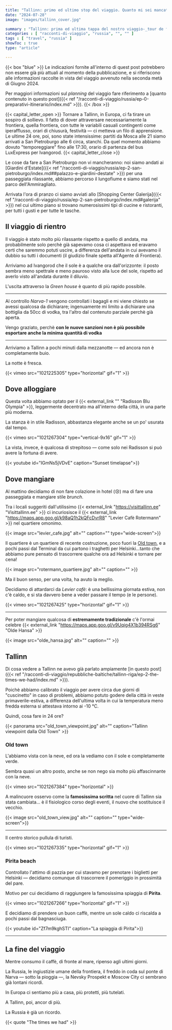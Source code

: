 ```yaml
---
title: "Tallinn: primo ed ultimo stop del viaggio. Quanto mi sei mancata, Europa!"
date: "2024-07-28"
image: "images/tallinn_cover.jpg"

summary : "Tallinn: prima ed ultima tappa del nostro viaggio-_tour de force_ in Russia. Ci rilassiamo un attimo, senza dover più correre, senza dover più coordinare spostamenti e coincidenze. A Tallinn, poi, è come essere a casa."
categories : [ "racconti-di-viaggio", "russia", "", "" ]
tags : [ "travel", "russia" ]
showToc : true
type: "article"

---
```





{{< box "blue" >}}
Le indicazioni fornite all'interno di quest post potrebbero non essere già più attuali al momento della pubblicazione, e si riferiscono alle informazioni raccolte in vista del viaggio avvenuto nella seconda metà di Giugno 2024.

Per maggiori informazioni sul _planning_ del viaggio fare riferimento a [quanto contenuto in questo post]({{< ref "/racconti-di-viaggio/russia/ep-0-preparativi-itinerario/index.md" >}}).
{{< /box >}}

{{< capital_letter_open >}}
Tornare a Tallinn, in Europa, ci fa tirare un sospiro di sollievo. Il fatto di dover attraversare necessariamente la frontiera, quella frontiera, con tutte le variabili casuali contingenti come iperafflusso, orari di chiusurà, festività — ci metteva un filo di apprensione.
Le ultime 24 ore, poi, sono state intensissime: partiti da Mosca alle 21 siamo arrivati a San Pietroburgo alle 6 circa, stanchi. Da quel momento abbiamo dovuto "temporeggiare" fino alle 17:30, orario di partenza del bus LuxExpress per Ivangorod.
{{< capital_letter_close >}}

Le cose da fare a San Pietroburgo non vi mancheranno: noi siamo andati ai [Giardini d'Estate]({{< ref "/racconti-di-viaggio/russia/ep-2-san-pietroburgo/index.md##palazzo-e-giardini-destate" >}}) per una passeggiata rilassante, abbiamo percorso il lungofiume e siamo stati nel parco dell'Ammiragliato.

Arrivata l'ora di pranzo ci siamo avviati allo [Shopping Center Galerija]({{< ref "/racconti-di-viaggio/russia/ep-2-san-pietroburgo/index.md#galerija" >}})  nel cui ultimo piano si trovano numerosissimi tipi di cucine e ristoranti, per tutti i gusti e per tutte le tasche.

## Il viaggio di rientro

Il viaggio è stato molto più rilassante rispetto a quello di andata, ma probabilmente solo perchè già sapevamo cosa ci aspettava ed eravamo certi che saremmo potuti uscire, a differenza dell'andata in cui avevamo il dubbio su tutti i documenti (il giudizio finale spetta all'Agente di Frontiera).

Arriviamo ad Ivangorod che il sole è a qualche ora dall'orizzonte: il posto sembra meno spettrale e meno pauroso visto alla luce del sole, rispetto ad averlo visto all'andata durante il diluvio.

L'uscita attraverso la _Green house_ è quanto di più rapido possibile.

* * *

Al controllo _Narva-1_ vengono controllati i bagagli e mi viene chiesto se avessi qualcosa da dichiarare; ingenuamente mi limito a dichiarare una bottiglia da 50cc di vodka, tra l'altro dal contenuto parziale perchè già aperta.

Vengo graziato, perchè **con le nuove sanzioni non è più possibile esportare anche la minima quantità di vodka**

* * *

Arriviamo a Tallinn a pochi minuti dalla mezzanotte — ed ancora non è completamente buio.

La notte è fresca.

{{< vimeo src="1021225305" type="horizontal" gif="1" >}}


## Dove alloggiare

Questa volta abbiamo optato per il {{< external_link "" "Radisson Blu Olympia" >}}, leggermente decentrato ma all'interno della città, in una parte più moderna.

La stanza è in stile Radisson, abbastanza elegante anche se un po' usurata dal tempo.

{{< vimeo src="1021267304" type="vertical-9x16" gif="1" >}}

La vista, invece, è qualcosa di strepitoso — come solo nei Radisson si può avere la fortuna di avere.

{{< youtube id="IGmNs5jVDvE" caption="Sunset timelapse">}}

## Dove mangiare

Al mattino decidiamo di non fare colazione in hotel (😢) ma di fare una passeggiata e mangiare stile _brunch_.

Tra i locali suggeriti dall'utilissimo {{< external_link "https://visittallinn.ee" "Visittallinn.ee" >}} ci incuriosisce il {{< external_link "https://maps.app.goo.gl/k98aQ1h2kQFcDvrR8" "Levier Cafè Rotermann" >}} nel quartiere omonimo.

{{< image src="levier_cafe.jpg" alt="" caption="" type="wide-screen">}}

Il quartiere è un quartiere di recente costruzione, poco fuori la [Old town](#old-town), e a pochi passi dal Terminal da cui partono i traghetti per Helsinki...tanto che abbiamo pure pensato di trascorrere qualche ora ad Helsinki e tornare per cena!

{{< image src="rotermann_quartiere.jpg" alt="" caption="" >}}

Ma il buon senso, per una volta, ha avuto la meglio.

Decidiamo di attardarci da _Levier cafè_: è una bellissima giornata estiva, non c'è caldo, e si sta davvero bene a veder passare il tempo (e le persone).

{{< vimeo src="1021267425" type="horizontal" gif="1" >}}

* * *

Per poter mangiare qualcosa di **estremamente tradizionale** c'è l'ormai celebre {{< external_link "https://maps.app.goo.gl/v9Uqig4X1b394RSg6" "Olde Hansa" >}}

{{< image src="olde_hansa.jpg" alt="" caption="" >}}

## Tallinn

Di cosa vedere a Tallinn ne avevo già parlato ampiamente [in questo post]({{< ref "/racconti-di-viaggio/repubbliche-baltiche/tallinn-riga/ep-2-the-times-we-had/index.md" >}}).

Poichè abbiamo calibrato il viaggio per avere circa due giorni di "cuscinetto" in caso di problemi, abbiamo potuto godere della città in veste primaverile-estiva, a differenza dell'ultima volta in cui la temperatura meno fredda esterna si attestava intorno ai -10 °C.

Quindi, cosa fare in 24 ore?

{{< panorama src="old_town_viewpoint.jpg" alt="" caption="Tallinn viewpoint dalla Old Town" >}}

### Old town

L'abbiamo vista con la neve, ed ora la vediamo con il sole e completamente verde.

Sembra quasi un altro posto, anche se non nego sia molto più affascinnante con la neve.

{{< vimeo src="1021267384" type="horizontal" >}}

A malincuore osservo come la **famosissima scritta** nel cuore di Tallinn sia stata cambiata… è il fisiologico corso degli eventi, il nuovo che sostituisce il vecchio.

{{< image src="old_town_view.jpg" alt="" caption="" type="wide-screen">}}

* * *

Il centro storico pullula di turisti.

{{< vimeo src="1021267335" type="horizontal" gif="1" >}}

### Pirita beach

Controllato l'attimo di pazzia per cui stavamo per prenotare i biglietti per Helsinki — decidiamo comunque di trascorrere il pomeriggio in prossimità del pare.

Motivo per cui decidiamo di raggiungere la famosissima spiaggia di **Pirita**.

{{< vimeo src="1021267266" type="horizontal" gif="1" >}}

E decidiamo di prendere un buon caffè, mentre un sole caldo ci riscalda a pochi passi dal bagnasciuga.

{{< youtube id="Zf7m9kghSTI" caption="La spiaggia di Pirita">}}

* * *

## La fine del viaggio

Mentre consumo il caffè, di fronte al mare, ripenso agli ultimi giorni.

La Russia, le ingiustizie umane della frontiera, il freddo in coda sul ponte di Narva —  sotto la pioggia —, la Nevsky Prospekt e Moscow City ci sembrano già lontani ricordi.

In Europa ci sentiamo più a casa, più protetti, più tutelati.

A Tallinn, poi, ancor di più.

La Russia è già un ricordo.

{{< quote "The times we had" >}}
